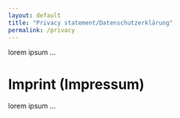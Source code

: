 ```yaml
---
layout: default
title: "Privacy statement/Datenschutzerklärung"
permalink: /privacy
---
```

lorem ipsum ...

# Imprint (Impressum)
lorem ipsum ...
